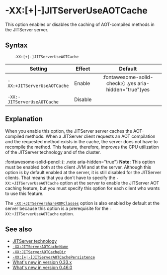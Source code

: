 <!--
* Copyright (c) 2017, 2025 IBM Corp. and others
*
* This program and the accompanying materials are made
* available under the terms of the Eclipse Public License 2.0
* which accompanies this distribution and is available at
* https://www.eclipse.org/legal/epl-2.0/ or the Apache
* License, Version 2.0 which accompanies this distribution and
* is available at https://www.apache.org/licenses/LICENSE-2.0.
*
* This Source Code may also be made available under the
* following Secondary Licenses when the conditions for such
* availability set forth in the Eclipse Public License, v. 2.0
* are satisfied: GNU General Public License, version 2 with
* the GNU Classpath Exception [1] and GNU General Public
* License, version 2 with the OpenJDK Assembly Exception [2].
*
* [1] https://www.gnu.org/software/classpath/license.html
* [2] https://openjdk.org/legal/assembly-exception.html
*
* SPDX-License-Identifier: EPL-2.0 OR Apache-2.0 OR GPL-2.0-only WITH Classpath-exception-2.0 OR GPL-2.0-only WITH OpenJDK-assembly-exception-1.0
-->

# -XX:\[+|-\]JITServerUseAOTCache

This option enables or disables the caching of AOT-compiled methods in the JITServer server.

## Syntax

        -XX:[+|-]JITServerUseAOTCache

| Setting                    | Effect  | Default                                                                              |
|----------------------------|---------|:------------------------------------------------------------------------------------:|
|`-XX:+JITServerUseAOTCache` | Enable  | :fontawesome-solid-check:{: .yes aria-hidden="true"}<span class="sr-only">yes</span> |
|`-XX:-JITServerUseAOTCache` | Disable |                                                                                      |

## Explanation

When you enable this option, the JITServer server caches the AOT-compiled methods. When a JITServer client requests an AOT compilation and the requested method exists in the cache, the server does not have to recompile the method. This feature, therefore, improves the CPU utilization of the JITServer technology and of the cluster.

 :fontawesome-solid-pencil:{: .note aria-hidden="true"} **Note:** This option must be enabled both at the client JVM and at the server. Although this option is by default enabled at the server, it is still disabled for the JITServer clients. That means that you don't have to specify the `-XX:+JITServerUseAOTCache` option at the server to enable the JITServer AOT caching feature, but you must specify this option for each client who wants to use this feature.
 <!-- Deleted this point because from the 0.46.0 release onwards the local SCC is ignored by default
 - The client JVM must have the [shared classes cache](https://www.eclipse.org/openj9/docs/shrc/) feature enabled and be allowed to generate AOT compilation requests. -->

The [`-XX:+JITServerShareROMClasses`](xxjitservershareromclasses.md) option is also enabled by default at the server because this option is a prerequisite for the `-XX:+JITServerUseAOTCache` option.

## See also

- [JITServer technology](jitserver.md)
- [`-XX:JITServerAOTCacheName`](xxjitserveraotcachename.md)
- [`-XX:JITServerAOTCacheDir`](xxjitserveraotcachedir.md)
- [`-XX:[+|-]JITServerAOTCachePersistence`](xxjitserveraotcachepersistence.md)
- [What's new in version 0.33.x](version0.33.md#jitserver-technology-feature-updated)
- [What's new in version 0.46.0](version0.46.md#the-jitserver-aot-caching-feature-enabled-by-default-at-the-jitserver-server)

<!-- ==== END OF TOPIC ==== xxjitserveruseaotcache.md ==== -->
